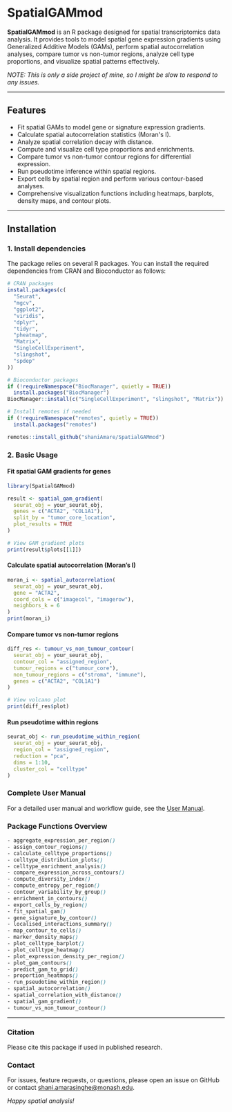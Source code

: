 # SpatialGAMmod


**SpatialGAMmod** is an R package designed for spatial transcriptomics data analysis. It provides tools to model spatial gene expression gradients using Generalized Additive Models (GAMs), perform spatial autocorrelation analyses, compare tumor vs non-tumor regions, analyze cell type proportions, and visualize spatial patterns effectively.

*NOTE: This is only a side project of mine, so I might be slow to respond to any issues.*


---

## Features

- Fit spatial GAMs to model gene or signature expression gradients.
- Calculate spatial autocorrelation statistics (Moran's I).
- Analyze spatial correlation decay with distance.
- Compute and visualize cell type proportions and enrichments.
- Compare tumor vs non-tumor contour regions for differential expression.
- Run pseudotime inference within spatial regions.
- Export cells by spatial region and perform various contour-based analyses.
- Comprehensive visualization functions including heatmaps, barplots, density maps, and contour plots.

---

## Installation

### 1. Install dependencies

The package relies on several R packages. You can install the required dependencies from CRAN and Bioconductor as follows:

```r
# CRAN packages
install.packages(c(
  "Seurat",
  "mgcv",
  "ggplot2",
  "viridis",
  "dplyr",
  "tidyr",
  "pheatmap",
  "Matrix",
  "SingleCellExperiment",
  "slingshot",
  "spdep"
))

# Bioconductor packages
if (!requireNamespace("BiocManager", quietly = TRUE))
  install.packages("BiocManager")
BiocManager::install(c("SingleCellExperiment", "slingshot", "Matrix"))

# Install remotes if needed
if (!requireNamespace("remotes", quietly = TRUE))
  install.packages("remotes")

remotes::install_github("shaniAmare/SpatialGAMmod")
```

### 2. Basic Usage

#### Fit spatial GAM gradients for genes

```r
library(SpatialGAMmod)

result <- spatial_gam_gradient(
  seurat_obj = your_seurat_obj,
  genes = c("ACTA2", "COL1A1"),
  split_by = "tumor_core_location",
  plot_results = TRUE
)

# View GAM gradient plots
print(result$plots[[1]])
```

#### Calculate spatial autocorrelation (Moran’s I)

```r
moran_i <- spatial_autocorrelation(
  seurat_obj = your_seurat_obj,
  gene = "ACTA2",
  coord_cols = c("imagecol", "imagerow"),
  neighbors_k = 6
)
print(moran_i)
```

#### Compare tumor vs non-tumor regions

```r
diff_res <- tumour_vs_non_tumour_contour(
  seurat_obj = your_seurat_obj,
  contour_col = "assigned_region",
  tumour_regions = c("tumour_core"),
  non_tumour_regions = c("stroma", "immune"),
  genes = c("ACTA2", "COL1A1")
)

# View volcano plot
print(diff_res$plot)
```

#### Run pseudotime within regions

```r
seurat_obj <- run_pseudotime_within_region(
  seurat_obj = your_seurat_obj,
  region_col = "assigned_region",
  reduction = "pca",
  dims = 1:10,
  cluster_col = "celltype"
)
```

### Complete User Manual

For a detailed user manual and workflow guide, see the [User Manual](vignettes/user_manual.Rmd).

### Package Functions Overview
```css
- aggregate_expression_per_region()
- assign_contour_regions()
- calculate_celltype_proportions()
- celltype_distribution_plots()
- celltype_enrichment_analysis()
- compare_expression_across_contours()
- compute_diversity_index()
- compute_entropy_per_region()
- contour_variability_by_group()
- enrichment_in_contours()
- export_cells_by_region()
- fit_spatial_gam()
- gene_signature_by_contour()
- localised_interactions_summary()
- map_contour_to_cells()
- marker_density_maps()
- plot_celltype_barplot()
- plot_celltype_heatmap()
- plot_expression_density_per_region()
- plot_gam_contours()
- predict_gam_to_grid()
- proportion_heatmaps()
- run_pseudotime_within_region()
- spatial_autocorrelation()
- spatial_correlation_with_distance()
- spatial_gam_gradient()
- tumour_vs_non_tumour_contour()
```
---

### Citation
Please cite this package if used in published research.

### Contact
For issues, feature requests, or questions, please open an issue on GitHub or contact shani.amarasinghe@monash.edu.

*Happy spatial analysis!*
